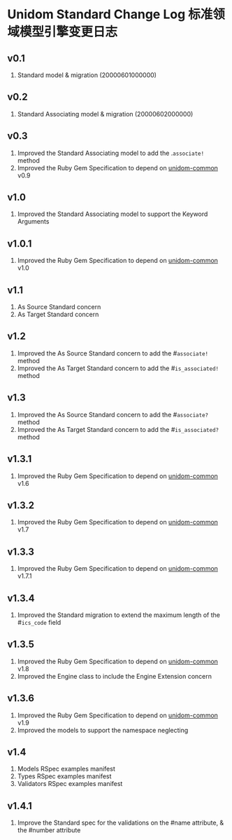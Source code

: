 # Unidom Standard Change Log 标准领域模型引擎变更日志

## v0.1
1. Standard model & migration (20000601000000)

## v0.2
1. Standard Associating model & migration (20000602000000)

## v0.3
1. Improved the Standard Associating model to add the .``associate!`` method
2. Improved the Ruby Gem Specification to depend on [unidom-common](https://github.com/topbitdu/unidom-common) v0.9

## v1.0
1. Improved the Standard Associating model to support the Keyword Arguments

## v1.0.1
1. Improved the Ruby Gem Specification to depend on [unidom-common](https://github.com/topbitdu/unidom-common) v1.0

## v1.1
1. As Source Standard concern
2. As Target Standard concern

## v1.2
1. Improved the As Source Standard concern to add the #``associate!`` method
2. Improved the As Target Standard concern to add the #``is_associated!`` method

## v1.3
1. Improved the As Source Standard concern to add the #``associate?`` method
2. Improved the As Target Standard concern to add the #``is_associated?`` method

## v1.3.1
1. Improved the Ruby Gem Specification to depend on [unidom-common](https://github.com/topbitdu/unidom-common) v1.6

## v1.3.2
1. Improved the Ruby Gem Specification to depend on [unidom-common](https://github.com/topbitdu/unidom-common) v1.7

## v1.3.3
1. Improved the Ruby Gem Specification to depend on [unidom-common](https://github.com/topbitdu/unidom-common) v1.7.1

## v1.3.4
1. Improved the Standard migration to extend the maximum length of the #``ics_code`` field

## v1.3.5
1. Improved the Ruby Gem Specification to depend on [unidom-common](https://github.com/topbitdu/unidom-common) v1.8
2. Improved the Engine class to include the Engine Extension concern

## v1.3.6
1. Improved the Ruby Gem Specification to depend on [unidom-common](https://github.com/topbitdu/unidom-common) v1.9
2. Improved the models to support the namespace neglecting

## v1.4
1. Models RSpec examples manifest
2. Types RSpec examples manifest
3. Validators RSpec examples manifest

## v1.4.1
1. Improve the Standard spec for the validations on the #name attribute, & the #number attribute
